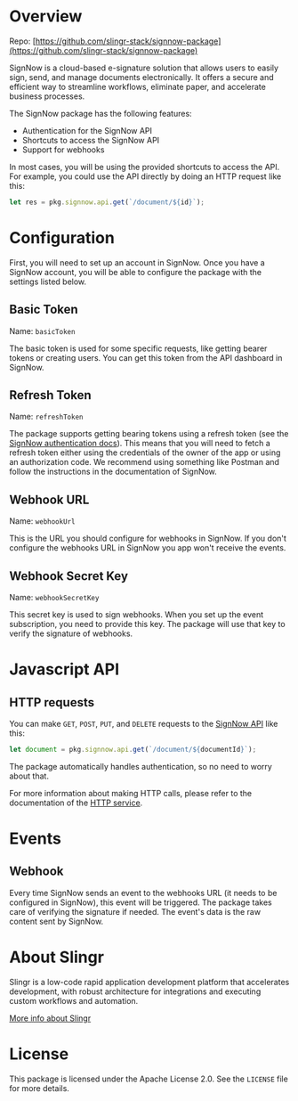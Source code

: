 # Overview

Repo: [https://github.com/slingr-stack/signnow-package](https://github.com/slingr-stack/signnow-package)

SignNow is a cloud-based e-signature solution that allows users to easily sign, send, and manage documents electronically. It offers a secure and efficient way to streamline workflows, eliminate paper, and accelerate business processes.

The SignNow package has the following features:

- Authentication for the SignNow API
- Shortcuts to access the SignNow API
- Support for webhooks

In most cases, you will be using the provided shortcuts to access the API. For example, you could use the API directly by doing an HTTP request like this:

```js
let res = pkg.signnow.api.get(`/document/${id}`);
```

# Configuration

First, you will need to set up an account in SignNow. Once you have a SignNow account, you will be able to configure the package with the settings listed below.

## Basic Token

Name: `basicToken`

The basic token is used for some specific requests, like getting bearer tokens or creating users. You can get this token from the API dashboard in SignNow.

## Refresh Token

Name: `refreshToken`

The package supports getting bearing tokens using a refresh token (see the [SignNow authentication docs](https://docs.signnow.com/docs/signnow/authentication)). This means that you will need to fetch a refresh token either using the credentials of the owner of the app or using an authorization code. We recommend using something like Postman and follow the instructions in the documentation of SignNow.

## Webhook URL

Name: `webhookUrl`

This is the URL you should configure for webhooks in SignNow. If you don't configure the webhooks URL in SignNow you app won't receive the events.

## Webhook Secret Key

Name: `webhookSecretKey`

This secret key is used to sign webhooks. When you set up the event subscription, you need to provide this key. The package will use that key to verify the signature of webhooks.

# Javascript API

## HTTP requests

You can make `GET`, `POST`, `PUT`, and `DELETE` requests to the [SignNow API](https://docs.signnow.com/docs/signnow/welcome) like this:

```js
let document = pkg.signnow.api.get(`/document/${documentId}`);
```

The package automatically handles authentication, so no need to worry about that.

For more information about making HTTP calls, please refer to the documentation of the [HTTP service](https://github.com/slingr-stack/http-service).

# Events

## Webhook

Every time SignNow sends an event to the webhooks URL (it needs to be configured in SignNow), this event will be triggered. The package takes care of verifying the signature if needed. The event's data is the raw content sent by SignNow.

# About Slingr

Slingr is a low-code rapid application development platform that accelerates development, with robust architecture for integrations and executing custom workflows and automation.

[More info about Slingr](https://slingr.io)

# License

This package is licensed under the Apache License 2.0. See the `LICENSE` file for more details.
